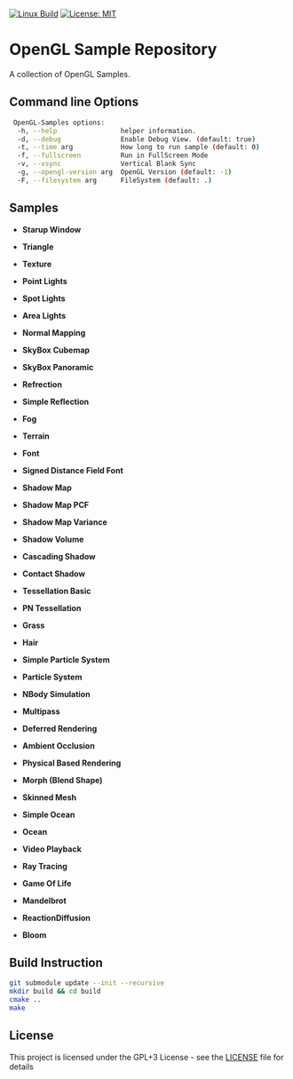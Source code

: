 [![Linux Build](https://github.com/voldien/opengl-samples/actions/workflows/linux-build.yml/badge.svg)](https://github.com/voldien/opengl-samples/actions/workflows/linux-build.yml)
[![License: MIT](https://img.shields.io/badge/License-MIT-yellow.svg)](https://opensource.org/licenses/MIT)

# OpenGL Sample Repository

A collection of OpenGL Samples.

## Command line Options

```bash
 OpenGL-Samples options:
  -h, --help                helper information.
  -d, --debug               Enable Debug View. (default: true)
  -t, --time arg            How long to run sample (default: 0)
  -f, --fullscreen          Run in FullScreen Mode
  -v, --vsync               Vertical Blank Sync
  -g, --opengl-version arg  OpenGL Version (default: -1)
  -F, --filesystem arg      FileSystem (default: .)
```

## Samples

- **Starup Window**

- **Triangle**

- **Texture**

- **Point Lights**

- **Spot Lights**

- **Area Lights**

- **Normal Mapping**

- **SkyBox Cubemap**

- **SkyBox Panoramic**

- **Refrection**

- **Simple Reflection**

- **Fog**

- **Terrain**

- **Font**

- **Signed Distance Field Font**

- **Shadow Map**

- **Shadow Map PCF**

- **Shadow Map Variance**

- **Shadow Volume**

- **Cascading Shadow**

- **Contact Shadow**

- **Tessellation Basic**

- **PN Tessellation**

- **Grass**

- **Hair**

- **Simple Particle System**

- **Particle System**

- **NBody Simulation**

- **Multipass**

- **Deferred Rendering**

- **Ambient Occlusion**

- **Physical Based Rendering**

- **Morph (Blend Shape)**

- **Skinned Mesh**

- **Simple Ocean**

- **Ocean**

- **Video Playback**

- **Ray Tracing**

- **Game Of Life**

- **Mandelbrot**

- **ReactionDiffusion**

- **Bloom**

## Build Instruction

```bash
git submodule update --init --recursive
mkdir build && cd build
cmake ..
make
```

## License

This project is licensed under the GPL+3 License - see the [LICENSE](LICENSE) file for details
